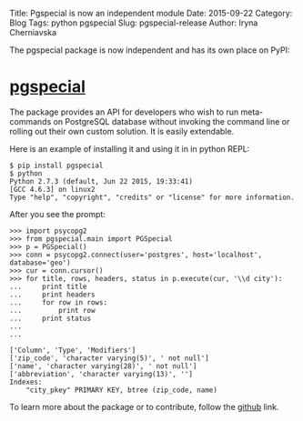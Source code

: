 Title: Pgspecial is now an independent module
Date: 2015-09-22
Category: Blog
Tags: python pgspecial
Slug: pgspecial-release
Author: Iryna Cherniavska

The pgspecial package is now independent and has its own place on PyPI:
 
# [pgspecial](https://pypi.python.org/pypi/pgspecial)

The package provides an API for developers who wish to run meta-commands on
PostgreSQL database without invoking the command line or rolling out their own
custom solution. It is easily extendable.

Here is an example of installing it and using it in in python REPL:

```
$ pip install pgspecial
$ python
Python 2.7.3 (default, Jun 22 2015, 19:33:41) 
[GCC 4.6.3] on linux2
Type "help", "copyright", "credits" or "license" for more information.
```

After you see the prompt:

```
>>> import psycopg2
>>> from pgspecial.main import PGSpecial
>>> p = PGSpecial()
>>> conn = psycopg2.connect(user='postgres', host='localhost', database='geo')
>>> cur = conn.cursor()
>>> for title, rows, headers, status in p.execute(cur, '\\d city'):
...     print title
...     print headers
...     for row in rows:
...         print row
...     print status
...     
... 

['Column', 'Type', 'Modifiers']
['zip_code', 'character varying(5)', ' not null']
['name', 'character varying(28)', ' not null']
['abbreviation', 'character varying(13)', '']
Indexes:
    "city_pkey" PRIMARY KEY, btree (zip_code, name)
```

To learn more about the package or to contribute, follow the
[github](https://github.com/dbcli/pgspecial) link.
